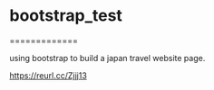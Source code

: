 # bootstrap_test
=============

using bootstrap to build a japan travel website page.

https://reurl.cc/Zjjj13
